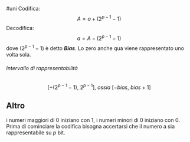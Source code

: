 #uni 
Codifica: $$A = a + (2^{p-1} - 1 )$$
Decodifica: $$a = A - (2^{p - 1} - 1) $$
dove $(2^{p-1} - 1)$ è detto ___Bias___.
Lo zero anche qua viene rappresentato uno volta sola.
###### Intervallo di rappresentabilità 
$$[-(2^{p-1}-1), \ 2^{p-1}], \ ossia \ [-bias, \ bias + 1]$$
## Altro
i numeri maggiori di 0 iniziano con 1, i numeri minori di 0 iniziano con 0.
Prima di cominciare la codifica bisogna accertarsi che il numero a sia rappresentabile su $p$ bit.